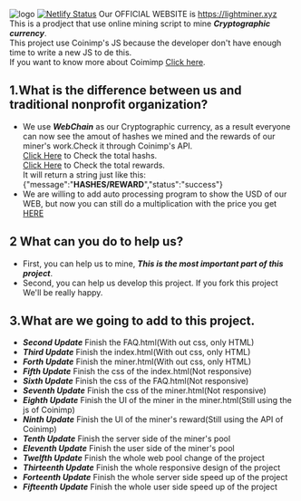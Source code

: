 ![logo](https://alpha2004.github.io/LightMiner/lib/img/logo/logo-1.png)
[![Netlify Status](https://api.netlify.com/api/v1/badges/ca05b361-b9ec-4a1f-bfb7-1a5a05c786d3/deploy-status)](https://app.netlify.com/sites/lightminer/deploys)
Our OFFICIAL WEBSITE is https://lightminer.xyz  
This is a prodject that use online mining script to mine ___Cryptographic currency___.  
This project use Coinimp's JS because the developer don't have enough time to write a new JS to de this.  
If you want to know more about Coimimp [Click here](https://coinimp.com).  
## 1.What is the difference between us and traditional nonprofit organization?  
* We use ___WebChain___ as our Cryptographic currency, as a result everyone can now see the amout of hashes we mined and the rewards of our miner's work.Check it through Coinimp's API.  
[Click Here](https://www.coinimp.com/api/v1/hashes?public=9fbd30251c0ffb59a2a0cb9c4e96cd0ec721f81fd56b667f7c8f5d6f524b4dc2&private=d84fd85970f03c7c20e7ab762f82f2c8fdf8185c9d2a47705011a0263795106a&currency=web) to Check the total hashs.  
[Click Here](https://www.coinimp.com/api/v1/reward?public=9fbd30251c0ffb59a2a0cb9c4e96cd0ec721f81fd56b667f7c8f5d6f524b4dc2&private=d84fd85970f03c7c20e7ab762f82f2c8fdf8185c9d2a47705011a0263795106a&currency=web) to Check the total rewards.  
It will return a string just like this: {"message":"**HASHES/REWARD**","status":"success"}  
* We are willing to add auto processing program to show the USD of our WEB, but now you can still do a multiplication with the price you get [HERE](https://coinmarketcap.com/zh-tw/currencies/webchain/)  
## 2 What can you do to help us?
* First, you can help us to mine, ___This is the most important part of this project___.  
* Second, you can help us develop this project. If you fork this project We'll be really happy.  
## 3.What are we going to add to this project.  
* ___Second Update___     Finish the FAQ.html(With out css, only HTML)  
* ___Third Update___      Finish the index.html(With out css, only HTML)  
* ___Forth Update___      Finish the miner.html(With out css, only HTML)  
* ___Fifth Update___      Finish the css of the index.html(Not responsive)  
* ___Sixth Update___      Finish the css of the FAQ.html(Not responsive)  
* ___Seventh Update___    Finish the css of the miner.html(Not responsive)  
* ___Eighth Update___     Finish the UI of the miner in the miner.html(Still using the js of Coinimp)  
* ___Ninth Update___      Finish the UI of the miner's reward(Still using the API of Coinimp)  
* ___Tenth Update___      Finish the server side of the miner's pool  
* ___Eleventh Update___   Finish the user side of the miner's pool  
* ___Twelfth Update___    Finish the whole web pool change of the project  
* ___Thirteenth Update___ Finish the whole responsive design of the project  
* ___Forteenth Update___  Finish the whole server side speed up of the project  
* ___Fifteenth Update___  Finish the whole user side speed up of the project  
